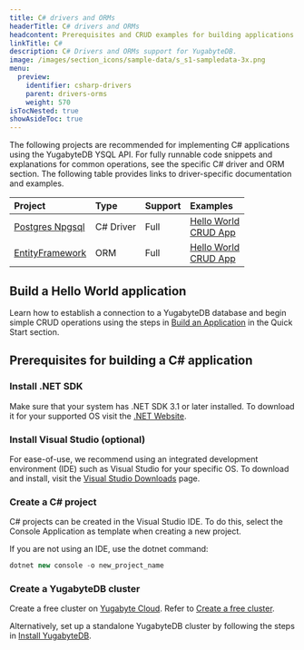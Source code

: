 ```yaml
---
title: C# drivers and ORMs
headerTitle: C# drivers and ORMs
headcontent: Prerequisites and CRUD examples for building applications in C#.
linkTitle: C#
description: C# Drivers and ORMs support for YugabyteDB.
image: /images/section_icons/sample-data/s_s1-sampledata-3x.png
menu:
  preview:
    identifier: csharp-drivers
    parent: drivers-orms
    weight: 570
isTocNested: true
showAsideToc: true
---
```

The following projects are recommended for implementing C# applications using the YugabyteDB YSQL API. For fully runnable code snippets and explanations for common operations, see the specific C# driver and ORM section. The following table provides links to driver-specific documentation and examples.

| Project | Type | Support | Examples |
| :------ | :--- | :-------| :------- |
| [Postgres Npgsql](postgres-npgsql) | C# Driver | Full | [Hello World](/preview/quick-start/build-apps/csharp/ysql) <br />[CRUD App](postgres-npgsql) |
| [EntityFramework](entityframework) | ORM |  Full | [Hello World](/preview/quick-start/build-apps/csharp/ysql-entity-framework/) <br />[CRUD App](entityframework) |

## Build a Hello World application

Learn how to establish a connection to a YugabyteDB database and begin simple CRUD operations using the steps in [Build an Application](/preview/quick-start/build-apps/csharp/ysql) in the Quick Start section.

## Prerequisites for building a C# application

### Install .NET SDK

Make sure that your system has .NET SDK 3.1 or later installed. To download it for your supported OS visit the [.NET Website](https://dotnet.microsoft.com/en-us/download).

### Install Visual Studio (optional)

For ease-of-use, we recommend using an integrated development environment (IDE) such as Visual Studio for your specific OS. To download and install, visit the [Visual Studio Downloads](https://visualstudio.microsoft.com/downloads/) page.

### Create a C# project

C# projects can be created in the Visual Studio IDE. To do this, select the Console Application as template when creating a new project.

If you are not using an IDE, use the dotnet command:

```csharp
dotnet new console -o new_project_name
```

### Create a YugabyteDB cluster

Create a free cluster on [Yugabyte Cloud](https://www.yugabyte.com/cloud/). Refer to [Create a free cluster](../../yugabyte-cloud/cloud-basics/create-clusters-free/).

Alternatively, set up a standalone YugabyteDB cluster by following the steps in [Install YugabyteDB](/preview/quick-start/install/macos).
